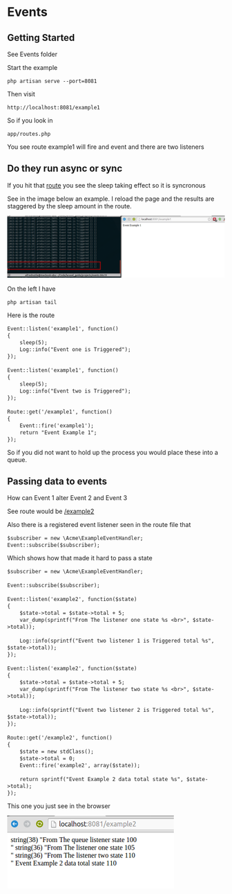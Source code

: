 # Events

## Getting Started

See Events folder

Start the example

~~~
php artisan serve --port=8081
~~~

Then visit 

~~~
http://localhost:8081/example1
~~~

So if you look in

~~~
app/routes.php
~~~

You see route example1 will fire and event and there are two listeners

## Do they run async or sync

If you hit that [route](http://localhost:8081/example1) you see the sleep taking effect so it is syncronous 

See in the image below an example. I reload the page and the results are staggered by the sleep amount in the route. 

![sleep](img/events/events_delay.png)

On the left I have 
  
~~~
php artisan tail
~~~

Here is the route

~~~
Event::listen('example1', function()
{
	sleep(5);
	Log::info("Event one is Triggered");
});

Event::listen('example1', function()
{
	sleep(5);
	Log::info("Event two is Triggered");
});

Route::get('/example1', function()
{
	Event::fire('example1');
	return "Event Example 1";
});
~~~

So if you did not want to hold up the process you would place these into a queue.


## Passing data to events

How can Event 1 alter Event 2 and Event 3 

See route would be [/example2](http://localhost:8081/example2)

Also there is a registered event listener seen in the route file
that 

~~~
$subscriber = new \Acme\ExampleEventHandler;
Event::subscribe($subscriber);
~~~

Which shows how that made it hard to pass a state


~~~
$subscriber = new \Acme\ExampleEventHandler;

Event::subscribe($subscriber);

Event::listen('example2', function($state)
{
	$state->total = $state->total + 5;
	var_dump(sprintf("From The listener one state %s <br>", $state->total));

	Log::info(sprintf("Event two listener 1 is Triggered total %s", $state->total));
});

Event::listen('example2', function($state)
{
	$state->total = $state->total + 5;
	var_dump(sprintf("From The listener two state %s <br>", $state->total));

	Log::info(sprintf("Event two listener 2 is Triggered total %s", $state->total));
});

Route::get('/example2', function()
{
	$state = new stdClass();
	$state->total = 0;
	Event::fire('example2', array($state));

	return sprintf("Event Example 2 data total state %s", $state->total);
});
~~~

This one you just see in the browser 

![example2](img/events/example2.png)